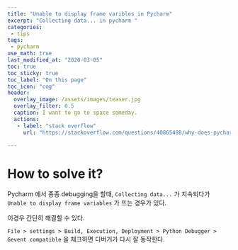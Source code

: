 ```yaml
---
title: "Unable to display frame varibles in Pycharm"
excerpt: "Collecting data... in pycharm "
categories:
 - tips
tags:
 - pycharm
use_math: true
last_modified_at: "2020-03-05"
toc: true
toc_sticky: true
toc_label: "On this page"
toc_icon: "cog"
header:
  overlay_image: /assets/images/teaser.jpg
  overlay_filter: 0.5
  caption: I want to go to space someday.
  actions:
   - label: "stack overflow"
     url: "https://stackoverflow.com/questions/40865488/why-does-pycharm-say-unable-to-display-frame-variables-in-debug-mode"

---
```


# How to solve it?
Pycharm 에서 종종 debugging을 할때, `Collecting data...` 가 지속되다가 
`Unable to display frame variables` 가 뜨는 경우가 있다. 

이경우 간단히 해결할 수 있다.

`File > settings > Build, Execution, Deployment > Python Debugger >
Gevent compatible`
을 체크하면 디버거가 다시 잘 동작한다. 

